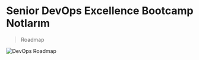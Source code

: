 # Senior DevOps Excellence Bootcamp Notlarım 


> Roadmap



![DevOps Roadmap](https://github.com/nakzoo/senior-devops1/assets/73391169/9b71b6d4-3160-4e7c-aa8c-ad76c98f20b1)
